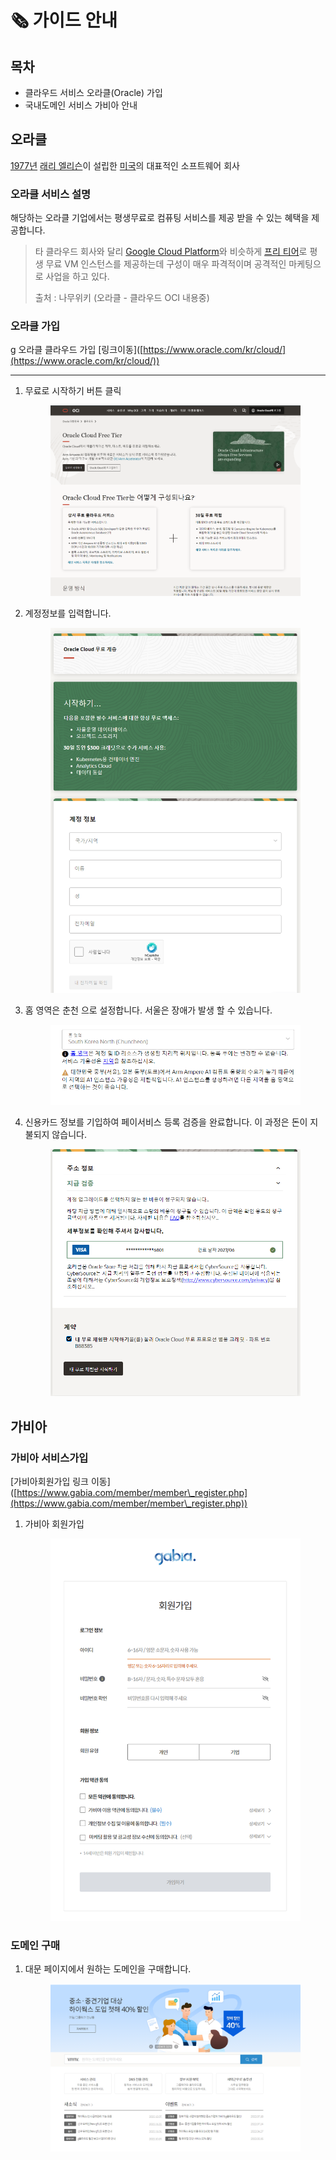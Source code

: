 # 🗞 가이드 안내

## 목차

* 클라우드 서비스 오라클(Oracle) 가입
* 국내도메인 서비스 가비아 안내

## 오라클

[1977년](https://namu.wiki/w/1977%EB%85%84) [래리 엘리슨](https://namu.wiki/w/%EB%9E%98%EB%A6%AC%20%EC%97%98%EB%A6%AC%EC%8A%A8)이 설립한 [미국](https://namu.wiki/w/%EB%AF%B8%EA%B5%AD)의 대표적인 소프트웨어 회사

### 오라클 서비스 설명

해당하는 오라클 기업에서는 평생무료로 컴퓨팅 서비스를 제공 받을 수 있는 혜택을 제공합니다.

> 타 클라우드 회사와 달리 [Google Cloud Platform](https://namu.wiki/w/Google%20Cloud%20Platform)와 비슷하게 [프리 티어](https://www.oracle.com/kr/cloud/free/)로 평생 무료 VM 인스턴스를 제공하는데 구성이 매우 파격적이며 공격적인 마케팅으로 사업을 하고 있다.
>
> 출처 : 나무위키 (오라클 - 클라우드 OCI 내용중)

### 오라클 가입

g 오라클 클라우드 가입 \[링크이동]\([https://www.oracle.com/kr/cloud/](https://www.oracle.com/kr/cloud/))

***

1.  무료로 시작하기 버튼 클릭

    <figure><img src="../.gitbook/assets/image.png" alt=""><figcaption></figcaption></figure>


2.  계정정보를 입력합니다.

    <figure><img src="../.gitbook/assets/image (6).png" alt=""><figcaption></figcaption></figure>


3.  홈 영역은 춘천 으로 설정합니다. 서울은 장애가 발생 할 수 있습니다.

    <figure><img src="../.gitbook/assets/image (4).png" alt=""><figcaption></figcaption></figure>
4.  신용카드 정보를 기입하여 페이서비스 등록 검증을 완료합니다. 이 과정은 돈이 지불되지  않습니다.

    <figure><img src="../.gitbook/assets/image (3).png" alt=""><figcaption></figcaption></figure>

## 가비아

### 가비아 서비스가입

\[가비아회원가입 링크 이동]\([https://www.gabia.com/member/member\_register.php](https://www.gabia.com/member/member\_register.php))

1.  가비아 회원가입&#x20;

    <figure><img src="../.gitbook/assets/image (5).png" alt=""><figcaption></figcaption></figure>

### 도메인 구매

1.  대문 페이지에서 원하는 도메인을 구매합니다.

    <figure><img src="../.gitbook/assets/image (7).png" alt=""><figcaption></figcaption></figure>
